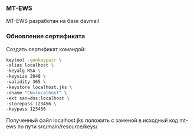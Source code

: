 ### MT-EWS

MT-EWS разработан на базе davmail

### Обновление сертификата

Создать сертификат командой:
```sh
keytool -genkeypair \
-alias localhost \
-keyalg RSA \
-keysize 2048 \
-validity 365 \
-keystore localhost.jks \
-dname "CN=localhost" \
-ext san=dns:localhost \
-storepass 123456 \
-keypass 123456
```

Полученный файл localhost.jks положить с заменой в исходный код mt-ews по пути src/main/resource/keys/